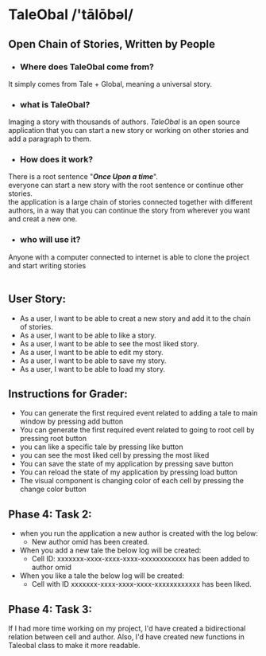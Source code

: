 # TaleObal /'tālōbəl/

## Open Chain of Stories, Written by People



- ### Where does TaleObal come from?
It simply comes from Tale + Global, meaning a universal story.
- ### what is TaleObal?
Imaging a story with thousands of authors.
*TaleObal* is an open source application that you can start a new story
or working on other stories and add a paragraph to them.


- ### How does it work?
There is a root sentence "***Once Upon a time***".<br>
everyone can start a new story with the root 
sentence or continue other stories.<br>
the application is a
large chain of stories connected together with different authors,
in a way that you can continue the story from wherever you want
and creat a new one.
- ### who will use it?
Anyone with a computer connected to internet
is able to clone the project and start writing
stories
</br>
</br>

## User Story:
- As a user, I want to be able to creat a new story and add it to the chain
of stories.
- As a user, I want to be able to like a story.
- As a user, I want to be able to see the most liked story.
- As a user, I want to be able to edit my story.
- As a user, I want to be able to save my story.
- As a user, I want to be able to load my story.

## Instructions for Grader:
- You can generate the first required event related to adding a tale to main window by pressing add button
- You can generate the first required event related to going to root cell by pressing root button
- you can like a specific tale by pressing like button
- you can see the most liked cell by pressing the most liked
- You can save the state of my application by pressing save button
- You can reload the state of my application by pressing load button
- The visual component is changing color of each cell by pressing the change color button

## Phase 4: Task 2:
- when you run the application a new author is created with the log below:
  - New author omid has been created.
- When you add a new tale the below log will be created:
  - Cell ID: xxxxxxx-xxxx-xxxx-xxxx-xxxxxxxxxxxx has been added to author omid
- When you like a tale the below log will be created:
  - Cell with ID xxxxxxx-xxxx-xxxx-xxxx-xxxxxxxxxxxx has been liked.

## Phase 4: Task 3:
If I had more time working on my project, I'd have created a bidirectional relation between cell and author.
Also, I'd have created new functions in Taleobal class to make it more readable. 